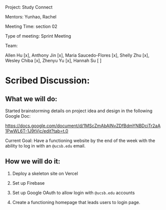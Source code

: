 Project: Study Connect

Mentors: Yunhao, Rachel

Meeting Time: section 02

Type of meeting: Sprint Meeting

Team:

Allen Hu [x], Anthony Jin [x], Maria Saucedo-Flores [x], Shelly Zhu [x], Wesley Chiba [x], Zhenyu Yu [x], Hannah Su [ ]

# Scribed Discussion:

## What we will do: 

Started brainstorming details on project idea and design in the following Google Doc:

https://docs.google.com/document/d/1MScZmAbAlNvZDfBdmYNBDciTr2aA1PwWL6T-1J9tVjc/edit?tab=t.0

Current Goal: Have a functioning website by the end of the week with the ability to log in with an `@ucsb.edu` email. 


## How we will do it:

1. Deploy a skeleton site on Vercel

2. Set up Firebase 

3. Set up Google OAuth to allow login with `@ucsb.edu` accounts

4. Create a functioning homepage that leads users to login page. 

